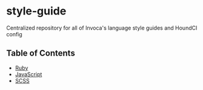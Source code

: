 # style-guide
Centralized repository for all of Invoca's language style guides and HoundCI config

## Table of Contents

* [Ruby](ruby/)
* [JavaScript](javascript/)
* [SCSS](scss/)
